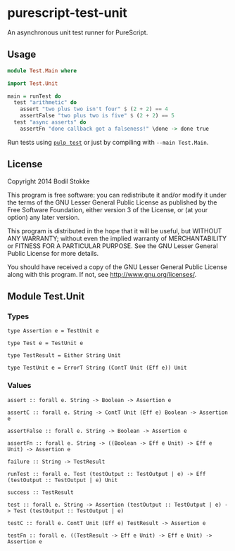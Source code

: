 # purescript-test-unit

An asynchronous unit test runner for PureScript.

## Usage

```purescript
module Test.Main where

import Test.Unit

main = runTest do
  test "arithmetic" do
    assert "two plus two isn't four" $ (2 + 2) == 4
    assertFalse "two plus two is five" $ (2 + 2) == 5
  test "async asserts" do
    assertFn "done callback got a falseness!" \done -> done true
```

Run tests using [`pulp test`](https://github.com/bodil/pulp) or just
by compiling with `--main Test.Main`.

## License

Copyright 2014 Bodil Stokke

This program is free software: you can redistribute it and/or modify
it under the terms of the GNU Lesser General Public License as
published by the Free Software Foundation, either version 3 of the
License, or (at your option) any later version.

This program is distributed in the hope that it will be useful, but
WITHOUT ANY WARRANTY; without even the implied warranty of
MERCHANTABILITY or FITNESS FOR A PARTICULAR PURPOSE. See the GNU
Lesser General Public License for more details.

You should have received a copy of the GNU Lesser General Public
License along with this program. If not, see
<http://www.gnu.org/licenses/>.

## Module Test.Unit

### Types

    type Assertion e = TestUnit e

    type Test e = TestUnit e

    type TestResult = Either String Unit

    type TestUnit e = ErrorT String (ContT Unit (Eff e)) Unit


### Values

    assert :: forall e. String -> Boolean -> Assertion e

    assertC :: forall e. String -> ContT Unit (Eff e) Boolean -> Assertion e

    assertFalse :: forall e. String -> Boolean -> Assertion e

    assertFn :: forall e. String -> ((Boolean -> Eff e Unit) -> Eff e Unit) -> Assertion e

    failure :: String -> TestResult

    runTest :: forall e. Test (testOutput :: TestOutput | e) -> Eff (testOutput :: TestOutput | e) Unit

    success :: TestResult

    test :: forall e. String -> Assertion (testOutput :: TestOutput | e) -> Test (testOutput :: TestOutput | e)

    testC :: forall e. ContT Unit (Eff e) TestResult -> Assertion e

    testFn :: forall e. ((TestResult -> Eff e Unit) -> Eff e Unit) -> Assertion e
